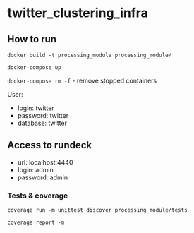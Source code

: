 # twitter_clustering_infra

## How to run
`docker build -t processing_module processing_module/`

`docker-compose up`

`docker-compose rm -f` - remove stopped containers

User:
- login: twitter
- password: twitter
- database: twitter

## Access to rundeck
- url: localhost:4440
- login: admin
- password: admin

### Tests & coverage
`coverage run -m unittest discover processing_module/tests`

`coverage report -m`